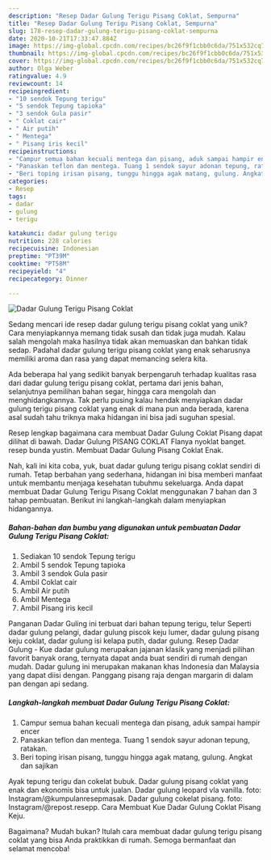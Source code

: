 ```yaml
---
description: "Resep Dadar Gulung Terigu Pisang Coklat, Sempurna"
title: "Resep Dadar Gulung Terigu Pisang Coklat, Sempurna"
slug: 178-resep-dadar-gulung-terigu-pisang-coklat-sempurna
date: 2020-10-21T17:33:47.884Z
image: https://img-global.cpcdn.com/recipes/bc26f9f1cbb0c6da/751x532cq70/dadar-gulung-terigu-pisang-coklat-foto-resep-utama.jpg
thumbnail: https://img-global.cpcdn.com/recipes/bc26f9f1cbb0c6da/751x532cq70/dadar-gulung-terigu-pisang-coklat-foto-resep-utama.jpg
cover: https://img-global.cpcdn.com/recipes/bc26f9f1cbb0c6da/751x532cq70/dadar-gulung-terigu-pisang-coklat-foto-resep-utama.jpg
author: Olga Weber
ratingvalue: 4.9
reviewcount: 14
recipeingredient:
- "10 sendok Tepung terigu"
- "5 sendok Tepung tapioka"
- "3 sendok Gula pasir"
- " Coklat cair"
- " Air putih"
- " Mentega"
- " Pisang iris kecil"
recipeinstructions:
- "Campur semua bahan kecuali mentega dan pisang, aduk sampai hampir encer"
- "Panaskan teflon dan mentega. Tuang 1 sendok sayur adonan tepung, ratakan."
- "Beri toping irisan pisang, tunggu hingga agak matang, gulung. Angkat dan sajikan"
categories:
- Resep
tags:
- dadar
- gulung
- terigu

katakunci: dadar gulung terigu 
nutrition: 228 calories
recipecuisine: Indonesian
preptime: "PT39M"
cooktime: "PT58M"
recipeyield: "4"
recipecategory: Dinner

---
```



![Dadar Gulung Terigu Pisang Coklat](https://img-global.cpcdn.com/recipes/bc26f9f1cbb0c6da/751x532cq70/dadar-gulung-terigu-pisang-coklat-foto-resep-utama.jpg)

Sedang mencari ide resep dadar gulung terigu pisang coklat yang unik? Cara menyiapkannya memang tidak susah dan tidak juga mudah. Kalau salah mengolah maka hasilnya tidak akan memuaskan dan bahkan tidak sedap. Padahal dadar gulung terigu pisang coklat yang enak seharusnya memiliki aroma dan rasa yang dapat memancing selera kita.

Ada beberapa hal yang sedikit banyak berpengaruh terhadap kualitas rasa dari dadar gulung terigu pisang coklat, pertama dari jenis bahan, selanjutnya pemilihan bahan segar, hingga cara mengolah dan menghidangkannya. Tak perlu pusing kalau hendak menyiapkan dadar gulung terigu pisang coklat yang enak di mana pun anda berada, karena asal sudah tahu triknya maka hidangan ini bisa jadi suguhan spesial.

Resep lengkap bagaimana cara membuat Dadar Gulung Coklat Pisang dapat dilihat di bawah. Dadar Gulung PISANG COKLAT Flanya nyoklat banget. resep bunda yustin. Membuat Dadar Gulung Pisang Coklat Enak.


Nah, kali ini kita coba, yuk, buat dadar gulung terigu pisang coklat sendiri di rumah. Tetap berbahan yang sederhana, hidangan ini bisa memberi manfaat untuk membantu menjaga kesehatan tubuhmu sekeluarga. Anda dapat membuat Dadar Gulung Terigu Pisang Coklat menggunakan 7 bahan dan 3 tahap pembuatan. Berikut ini langkah-langkah dalam menyiapkan hidangannya.

<!--inarticleads1-->

##### Bahan-bahan dan bumbu yang digunakan untuk pembuatan Dadar Gulung Terigu Pisang Coklat:

1. Sediakan 10 sendok Tepung terigu
1. Ambil 5 sendok Tepung tapioka
1. Ambil 3 sendok Gula pasir
1. Ambil  Coklat cair
1. Ambil  Air putih
1. Ambil  Mentega
1. Ambil  Pisang iris kecil


Panganan Dadar Guling ini terbuat dari bahan tepung terigu, telur Seperti dadar gulung pelangi, dadar gulung piscok keju lumer, dadar gulung pisang keju coklat, dadar gulung isi kelapa putih, dadar gulung. Resep Dadar Gulung - Kue dadar gulung merupakan jajanan klasik yang menjadi pilihan favorit banyak orang, ternyata dapat anda buat sendiri di rumah dengan mudah. Dadar gulung ini merupakan makanan khas Indonesia dan Malaysia yang dapat diisi dengan. Panggang pisang raja dengan margarin di dalam pan dengan api sedang. 

<!--inarticleads2-->

##### Langkah-langkah membuat Dadar Gulung Terigu Pisang Coklat:

1. Campur semua bahan kecuali mentega dan pisang, aduk sampai hampir encer
1. Panaskan teflon dan mentega. Tuang 1 sendok sayur adonan tepung, ratakan.
1. Beri toping irisan pisang, tunggu hingga agak matang, gulung. Angkat dan sajikan


Ayak tepung terigu dan cokelat bubuk. Dadar gulung pisang coklat yang enak dan ekonomis bisa untuk jualan. Dadar gulung leopard vla vanilla. foto: Instagram/@kumpulanresepmasak. Dadar gulung cokelat pisang. foto: Instagram/@repost.resepp. Cara Membuat Kue Dadar Gulung Coklat Pisang Keju. 

Bagaimana? Mudah bukan? Itulah cara membuat dadar gulung terigu pisang coklat yang bisa Anda praktikkan di rumah. Semoga bermanfaat dan selamat mencoba!
